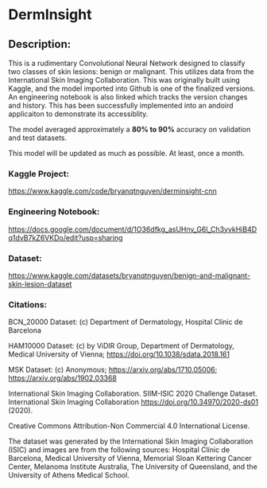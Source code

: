 # DermInsight

## Description:

This is a rudimentary Convolutional Neural Network designed to classify two classes of skin lesions: benign or malignant. This utilizes data from the International Skin Imaging Collaboration. This was originally built using Kaggle, and the model imported into Github is one of the finalized versions. An engineering notebook is also linked which tracks the version changes and history. This has been successfully implemented into an andoird applicaiton to demonstrate its accessiblity. 

The model averaged approximately a **80% to 90%** accuracy on validation and test datasets. 

This model will be updated as much as possible. At least, once a month. 

### Kaggle Project:

https://www.kaggle.com/code/bryanqtnguyen/derminsight-cnn

### Engineering Notebook:

https://docs.google.com/document/d/1O36dfkg_asUHnv_G6l_Ch3yvkHiB4Dq1dvB7kZ6VKDo/edit?usp=sharing

### Dataset:

https://www.kaggle.com/datasets/bryanqtnguyen/benign-and-malignant-skin-lesion-dataset

### Citations:

BCN_20000 Dataset: (c) Department of Dermatology, Hospital Clínic de Barcelona

HAM10000 Dataset: (c) by ViDIR Group, Department of Dermatology, Medical University of Vienna; https://doi.org/10.1038/sdata.2018.161

MSK Dataset: (c) Anonymous; https://arxiv.org/abs/1710.05006; https://arxiv.org/abs/1902.03368

International Skin Imaging Collaboration. SIIM-ISIC 2020 Challenge Dataset. International Skin Imaging Collaboration https://doi.org/10.34970/2020-ds01 (2020).

Creative Commons Attribution-Non Commercial 4.0 International License.

The dataset was generated by the International Skin Imaging Collaboration (ISIC) and images are from the following sources: Hospital Clínic de Barcelona, Medical University of Vienna, Memorial Sloan Kettering Cancer Center, Melanoma Institute Australia, The University of Queensland, and the University of Athens Medical School.
